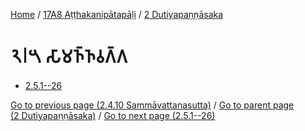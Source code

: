 
[Home](/) / [17A8 Aṭṭhakanipātapāḷi](...md) / [2 Dutiyapaṇṇāsaka](../17A8/2.md)

# 𑁨𑁇𑁫 𑀲𑀸𑀫𑀜𑁆𑀜𑀯𑀕𑁆𑀕

* [2.5.1--26](2.5/2.5.1--26.md)

[Go to previous page (2.4.10 Sammāvattanasutta)](2.4/2.4.10.md) / [Go to parent page (2 Dutiyapaṇṇāsaka)](../17A8/2.md) / [Go to next page (2.5.1--26)](2.5/2.5.1--26.md)



